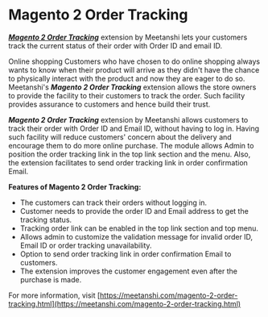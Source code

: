 # Magento 2 Order Tracking
***[Magento 2 Order Tracking](https://meetanshi.com/magento-2-order-tracking.html)***  extension by Meetanshi lets your customers track the current status of their order with Order ID and email ID.

Online shopping Customers who have chosen to do online shopping always wants to know when their product will arrive as they didn't have the chance to physically interact with the product and now they are eager to do so. Meetanshi's ***Magento 2 Order Tracking*** extension allows the store owners to provide the facility to their customers to track the order. Such facility provides assurance to customers and hence build their trust.

***Magento 2 Order Tracking*** extension by Meetanshi allows customers to track their order with Order ID and Email ID, without having to log in. Having such facility will reduce customers' concern about the delivery and encourage them to do more online purchase. The module allows Admin to position the order tracking link in the top link section and the menu. Also, the extension facilitates to send order tracking link in order confirmation Email.


**Features of Magento 2 Order Tracking:**

* The customers can track their orders without logging in.
* Customer needs to provide the order ID and Email address to get the tracking status.
* Tracking order link can be enabled in the top link section and top menu.
* Allows admin to customize the validation message for invalid order ID, Email ID or order tracking unavailability.
* Option to send order tracking link in order confirmation Email to customers.
* The extension improves the customer engagement even after the purchase is made.

For more information, visit [https://meetanshi.com/magento-2-order-tracking.html](https://meetanshi.com/magento-2-order-tracking.html)

